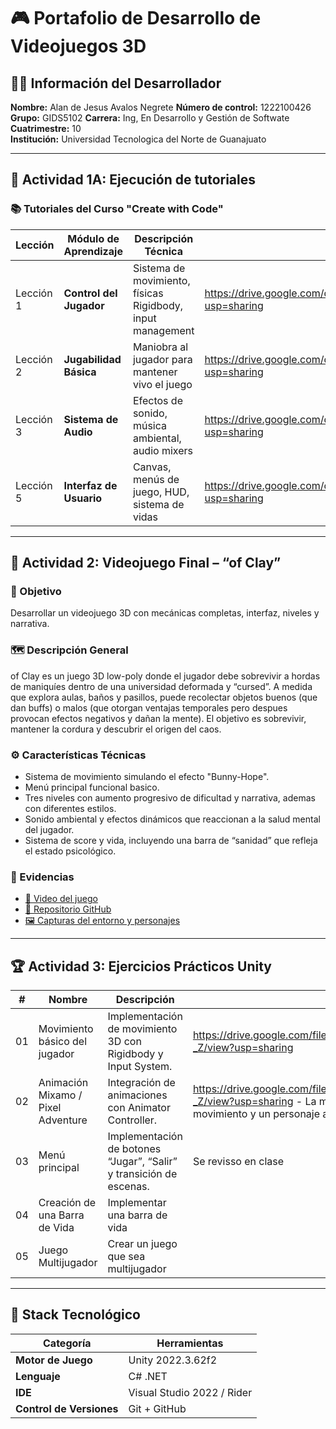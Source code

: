 # 🎮 Portafolio de Desarrollo de Videojuegos 3D

## 👨‍💻 Información del Desarrollador

**Nombre:** Alan de Jesus Avalos Negrete
**Número de control:** 1222100426
**Grupo:** GIDS5102
**Carrera:** Ing, En Desarrollo y Gestión de Softwate 
**Cuatrimestre:** 10  
**Institución:** Universidad Tecnologica del Norte de Guanajuato  

---

## 🚀 Actividad 1A: Ejecución de tutoriales

### 📚 Tutoriales del Curso "Create with Code"

| Lección | Módulo de Aprendizaje | Descripción Técnica | Enlace de Evidencia |
|-------|------------------------|---------------------|-----------------------------------------|
| Lección 1 | **Control del Jugador** | Sistema de movimiento, físicas Rigidbody, input management | https://drive.google.com/drive/folders/1gNkqnHWbBot15xQG8RFUft0iUC4VnPnb?usp=sharing |
| Lección 2 | **Jugabilidad Básica** | Maniobra al jugador para mantener vivo el juego | https://drive.google.com/drive/folders/1thp2VxpACHfje6VvAYYPsi_gysmcbuOy?usp=sharing |
| Lección 3 | **Sistema de Audio** | Efectos de sonido, música ambiental, audio mixers | https://drive.google.com/drive/folders/1_VT6GDAnTMvg63_OXkMAPbvquXoEegGE?usp=sharing |
| Lección 5 | **Interfaz de Usuario** | Canvas, menús de juego, HUD, sistema de vidas | https://drive.google.com/drive/folders/1ARjnJRuwh1JXGO17Ckx0AiRC1C_VRbN5?usp=sharing |
---

## 🧩 Actividad 2: Videojuego Final – “of Clay”

### 🎯 Objetivo
Desarrollar un videojuego 3D con mecánicas completas, interfaz, niveles y narrativa.

### 🗺️ Descripción General
of Clay es un juego 3D low-poly donde el jugador debe sobrevivir a hordas de maniquíes dentro de una universidad deformada y “cursed”. A medida que explora aulas, baños y pasillos, puede recolectar objetos buenos (que dan buffs) o malos (que otorgan ventajas temporales pero despues provocan efectos negativos y dañan la mente). El objetivo es sobrevivir, mantener la cordura y descubrir el origen del caos.

### ⚙️ Características Técnicas
- Sistema de movimiento simulando el efecto "Bunny-Hope".
- Menú principal funcional basico.
- Tres niveles con aumento progresivo de dificultad y narrativa, ademas con diferentes estilos.
- Sonido ambiental y efectos dinámicos que reaccionan a la salud mental del jugador.
- Sistema de score y vida, incluyendo una barra de “sanidad” que refleja el estado psicológico.

### 📸 Evidencias
- [🎥 Video del juego](link)
- [📁 Repositorio GitHub](link)
- [🖼️ Capturas del entorno y personajes](link)

---

## 🏆 Actividad 3: Ejercicios Prácticos Unity

| # | Nombre | Descripción | Evidencia |
|---|---------|--------------|-----------|
| 01 | Movimiento básico del jugador | Implementación de movimiento 3D con Rigidbody y Input System. | https://drive.google.com/file/d/1xawC3o_4phlVXgcSZ5wmWk0pugaOT-_Z/view?usp=sharing |
| 02 | Animación Mixamo / Pixel Adventure | Integración de animaciones con Animator Controller. | https://drive.google.com/file/d/1xawC3o_4phlVXgcSZ5wmWk0pugaOT-_Z/view?usp=sharing - La misma que el 1 ya que implemento movimiento y un personaje animado |
| 03 | Menú principal | Implementación de botones “Jugar”, “Salir” y transición de escenas. | Se revisso en clase |
| 04 | Creación de una Barra de Vida | Implementar una barra de vida | |
| 05 | Juego Multijugador  | Crear un juego que sea multijugador | |

---

## 🔧 Stack Tecnológico

| Categoría | Herramientas |
|-----------|-------------|
| **Motor de Juego** | Unity 2022.3.62f2 |
| **Lenguaje** | C# .NET |
| **IDE** | Visual Studio 2022 / Rider |
| **Control de Versiones** | Git + GitHub |
